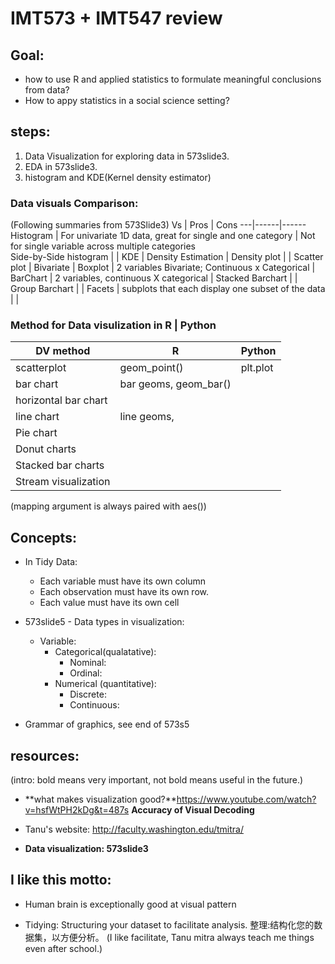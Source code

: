 # IMT573 + IMT547 review

## Goal:

- how to use R and applied statistics to formulate meaningful conclusions from data?
- How to appy statistics in a social science setting?

## steps:

1. Data Visualization for exploring data in 573slide3.
2. EDA in 573slide3.
3. histogram and KDE(Kernel density estimator)

### **Data visuals Comparison:**

(Following summaries from 573Slide3)
Vs | Pros | Cons
---|------|------
Histogram | For univariate 1D data, great for single and one category | Not for single variable across multiple categories  
Side-by-Side histogram | |
KDE | Density Estimation |
Density plot | |
Scatter plot | Bivariate |
Boxplot | 2 variables Bivariate; Continuous x Categorical |
BarChart | 2 variables, continuous X categorical |
Stacked Barchart | |
Group Barchart | |
Facets | subplots that each display one subset of the data | |

### **Method for Data visulization in R | Python**

| DV method            | R                     | Python   |
| -------------------- | --------------------- | -------- |
| scatterplot          | geom_point()          | plt.plot |
| bar chart            | bar geoms, geom_bar() |
| horizontal bar chart |                       |
| line chart           | line geoms,           |
| Pie chart            |                       |
| Donut charts         |                       |
| Stacked bar charts   |                       |
| Stream visualization |                       |

(mapping argument is always paired with aes())

## Concepts:

- In Tidy Data:

  - Each variable must have its own column
  - Each observation must have its own row.
  - Each value must have its own cell

- 573slide5 - Data types in visualization:
  - Variable:
    - Categorical(qualatative):
      - Nominal:
      - Ordinal:
    - Numerical (quantitative):
      - Discrete:
      - Continuous:
- Grammar of graphics, see end of 573s5

## resources:

(intro: bold means very important, not bold means useful in the future.)

- **what makes visualization good?**https://www.youtube.com/watch?v=hsfWtPH2kDg&t=487s
**Accuracy of Visual Decoding**

- Tanu's website:
  http://faculty.washington.edu/tmitra/

- **Data visualization: 573slide3**

## I like this motto:

- Human brain is exceptionally good at visual pattern

- Tidying: Structuring your dataset to facilitate analysis. 整理:结构化您的数据集，以方便分析。 (I like facilitate, Tanu mitra always teach me things even after school.)
